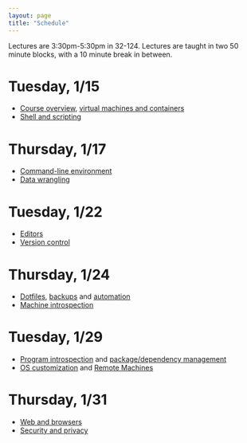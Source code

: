 ```yaml
---
layout: page
title: "Schedule"
---
```


Lectures are 3:30pm-5:30pm in 32-124. Lectures are taught in two 50 minute
blocks, with a 10 minute break in between.

# Tuesday, 1/15

- [Course overview](/course-overview/), [virtual machines and containers](/virtual-machines/)
- [Shell and scripting](/shell/)

# Thursday, 1/17

- [Command-line environment](/command-line/)
- [Data wrangling](/data-wrangling/)

# Tuesday, 1/22

- [Editors](/editors/)
- [Version control](/version-control/)

# Thursday, 1/24

- [Dotfiles](/dotfiles/), [backups](/backups/) and [automation](/automation/)
- [Machine introspection](/machine-introspection/)

# Tuesday, 1/29
- [Program introspection](/program-introspection/) and [package/dependency management](/package-management/)
- [OS customization](/os-customization/) and [Remote Machines](/remotes/)

# Thursday, 1/31

- [Web and browsers](/web/)
- [Security and privacy](/security/)
